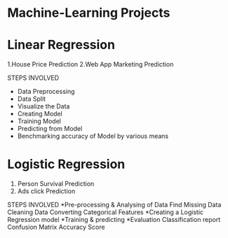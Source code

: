 # Machine-Learning Projects

# Linear Regression
1.House Price Prediction 
2.Web App Marketing Prediction 

STEPS INVOLVED 
* Data Preprocessing
* Data Split
* Visualize the Data
* Creating Model
* Training Model
* Predicting from Model
* Benchmarking accuracy of Model by various means


# Logistic Regression
1. Person Survival Prediction
2. Ads click Prediction

STEPS INVOLVED 
*Pre-processing & Analysing of Data
 Find Missing Data
 Cleaning Data
 Converting Categorical Features
*Creating a Logistic Regression model
*Training & predicting
*Evaluation
 Classification report
 Confusion Matrix
 Accuracy Score

